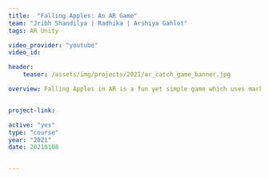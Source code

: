 ```yaml
---
title:  "Falling Apples: An AR Game"
team: "Jribh Shandilya | Radhika | Arshiya Gahlot"
tags: AR Unity

video_provider: "youtube"
video_id:

header:
    teaser: /assets/img/projects/2021/ar_catch_game_banner.jpg

overview: Falling Apples in AR is a fun yet simple game which uses marker based augmented reality to generate 3D apples falling within the space. The objective of the game is to catch as many falling apples as possible. The user holds the marker in one hand which renders a 3D bowl in the space seen through the smartphone’s camera above the marker and the user has to hold their smartphone in another hand and play this game. In the space around the player, apples would be falling from random directions within a 360 degrees plane. The game allows the user to experience movement in six degrees of freedom. If the apples touch the bowl, or fall inside it the score increases. We developed this game on Vuforia Engine in Unity 3D. The game runs on two major C# scripts one of which is to spawn and generate apples till the time game continues and another one to increase score variable when the apples fall on the marker rendered 3D bowl meant for catching apples. For the given time and scope, this project deploys this simple game strategy which could be extended to a more complex game logic like introducing the concept of rotten apples which reduces the game score in order to make the game more interesting and adding further levels to it. 


project-link: 

active: "yes"
type: "course"
year: "2021"
date: 20210108


---
```

